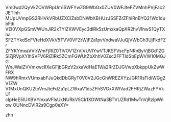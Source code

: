 Vm0wd2QyVkZOVWRpUm1SWFYwZG9WbGx0ZUV0WFJteFZVMnhPVjFac2JETlhh
MUpUVmpGS2RHVkVRbUZXClZsbDNWbXBHUzJSSFZrZFhiRnBYQ21Wc1dubFdi
VEI0VXpGSmVWUnJiR2xTYlZKWVEyc3dlRk5zUmxkaQpXR2hvVlhwS1QyTXha
SFZTYkdScFVteHdXVkV5TVV0VFZrWjFZa1pvVndwaVJuQjVWbGh3UjFkdFZr
ZFYKYmxaVVlrWmFjRlZ0TlVOV1ZrVjVUVlYwVTJKSFVscFpNRnByVjBGd1ZG
SlZjRVpXYlhSVFV6RlZlRk5ZCmFGWUtZbXhhV0Zsc2FFTldSbEpWVW10MGJG
WnJWalZVVmxwcllXeGFjbGRzV2xkaVdHaE1Wa2RrZDJGVwpXbkppUkZwWFRX
NW9hRmxVUmxabFJuQkdDbGRyT0V0V2JGcGhWREZXYzJGR1RsTldiWGg2V1ZW
V1MxUnQKU2toVmJteFdZa1pLZWxaV1dsZFhSVGxXWlVad2FHRjZWazFYVkU1
clpHeE5lUXBVYmxaVFlsUkNURkV5Ck1XOWtNa3BTVUZRd1MwTnVjRzlpWnow
OUNncDVlR2s9Cgp0eXY=

zhn